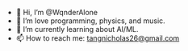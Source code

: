 - 👋 Hi, I’m @WqnderAlone
- 👀 I’m love programming, physics, and music. 
- 🌱 I’m currently learning about AI/ML.
- 📫 How to reach me: tangnicholas26@gmail.com

<!---
WqnderAlone/WqnderAlone is a ✨ special ✨ repository because its `README.md` (this file) appears on your GitHub profile.
You can click the Preview link to take a look at your changes.
--->
